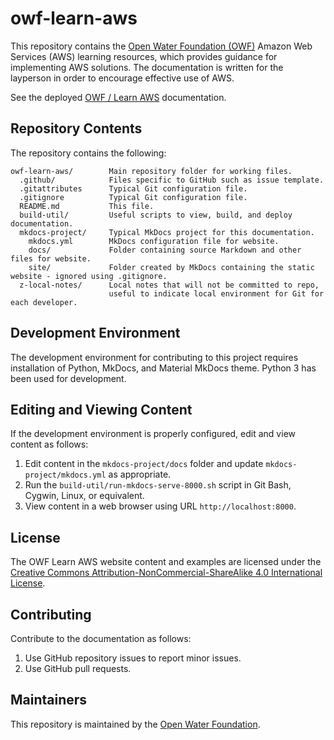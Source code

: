 # owf-learn-aws #

This repository contains the [Open Water Foundation (OWF)](http://openwaterfoundation.org/)
Amazon Web Services (AWS) learning resources, which provides guidance for implementing AWS solutions.
The documentation is written for the layperson in order to encourage effective use of AWS.

See the deployed [OWF / Learn AWS](http://learn.openwaterfoundation.org/owf-learn-aws/) documentation.

## Repository Contents ##

The repository contains the following:

```text
owf-learn-aws/        Main repository folder for working files.
  .github/            Files specific to GitHub such as issue template.
  .gitattributes      Typical Git configuration file.
  .gitignore          Typical Git configuration file.
  README.md           This file.
  build-util/         Useful scripts to view, build, and deploy documentation.
  mkdocs-project/     Typical MkDocs project for this documentation.
    mkdocs.yml        MkDocs configuration file for website.
    docs/             Folder containing source Markdown and other files for website.
    site/             Folder created by MkDocs containing the static website - ignored using .gitignore.
  z-local-notes/      Local notes that will not be committed to repo,
                      useful to indicate local environment for Git for each developer.
```

## Development Environment ##

The development environment for contributing to this project requires installation of Python,
MkDocs, and Material MkDocs theme.  Python 3 has been used for development.

## Editing and Viewing Content ##

If the development environment is properly configured, edit and view content as follows:

1. Edit content in the `mkdocs-project/docs` folder and update `mkdocs-project/mkdocs.yml` as appropriate.
2. Run the `build-util/run-mkdocs-serve-8000.sh` script in Git Bash, Cygwin, Linux, or equivalent.
3. View content in a web browser using URL `http://localhost:8000`.

## License ##

The OWF Learn AWS website content and examples are licensed under the
[Creative Commons Attribution-NonCommercial-ShareAlike 4.0 International License](https://creativecommons.org/licenses/by-nc-sa/4.0).

## Contributing ##

Contribute to the documentation as follows:

1. Use GitHub repository issues to report minor issues.
2. Use GitHub pull requests.

## Maintainers ##

This repository is maintained by the [Open Water Foundation](http://openwaterfoundation.org/).
